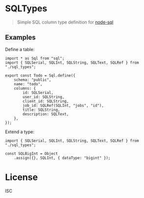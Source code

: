 # SQLTypes

> Simple SQL column type definition for [node-sql](https://github.com/brianc/node-sql)

## Examples

Define a table:

    import * as Sql from "sql";
    import { SQLSerial, SQLInt, SQLString, SQLText, SQLRef } from "./sql_types";

    export const Todo = Sql.define({
        schema: "public",
        name: "todo",
        columns: {
            id: SQLSerial,
            user_id: SQLString,
            client_id: SQLString,
            job_id: SQLRef(SQLInt, "jobs", "id"),
            title: SQLString,
            description: SQLText,
        },
    });

Extend a type:


    import { SQLSerial, SQLInt, SQLString, SQLText, SQLRef } from "./sql_types";
    
    const SQLBigInt = Object
        .assign({}, SQLInt, { dataType: "bigint" });

# License

ISC
